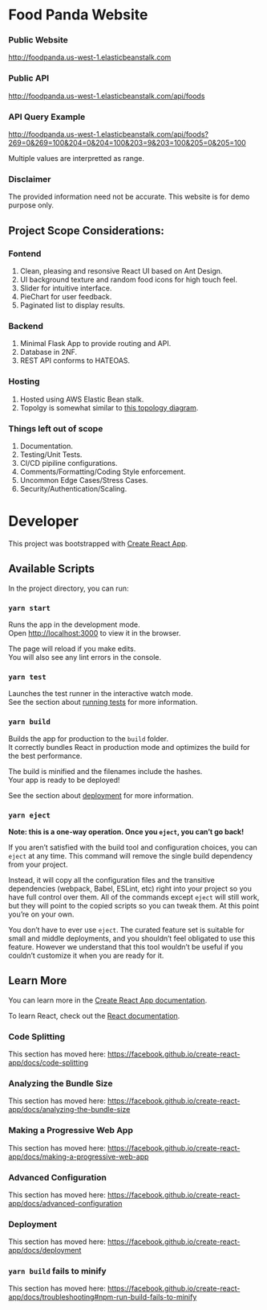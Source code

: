 # Food Panda Website

### Public Website

http://foodpanda.us-west-1.elasticbeanstalk.com

### Public API

http://foodpanda.us-west-1.elasticbeanstalk.com/api/foods

### API Query Example

http://foodpanda.us-west-1.elasticbeanstalk.com/api/foods?269=0&269=100&204=0&204=100&203=9&203=100&205=0&205=100

Multiple values are interpretted as range.

### Disclaimer

The provided information need not be accurate. This website is for demo purpose only.


## Project Scope Considerations:

### Fontend

1. Clean, pleasing and resonsive React UI based on Ant Design.
2. UI background texture and random food icons for high touch feel.
3. Slider for intuitive interface.
4. PieChart for user feedback.
5. Paginated list to display results.

### Backend

1. Minimal Flask App to provide routing and API.
2. Database in 2NF.
3. REST API conforms to HATEOAS.

### Hosting

1. Hosted using AWS Elastic Bean stalk.
2. Topolgy is somewhat similar to [this topology diagram](https://www.google.com/search?q=elastic+bean+webserver&sxsrf=ALeKk03IeedpR8CSJUZskndj7Te_pddAKg:1598063133577&source=lnms&tbm=isch&sa=X&ved=2ahUKEwiy456L4a3rAhWrGTQIHRoGAxEQ_AUoAnoECA4QBA&biw=2327&bih=1236#imgrc=5p18qBHsLu6kNM).

### Things left out of scope

1. Documentation. 
2. Testing/Unit Tests.
3. CI/CD pipiline configurations.
4. Comments/Formatting/Coding Style enforcement.
5. Uncommon Edge Cases/Stress Cases.
6. Security/Authentication/Scaling.

# Developer 

This project was bootstrapped with [Create React App](https://github.com/facebook/create-react-app).

## Available Scripts

In the project directory, you can run:

### `yarn start`

Runs the app in the development mode.<br />
Open [http://localhost:3000](http://localhost:3000) to view it in the browser.

The page will reload if you make edits.<br />
You will also see any lint errors in the console.

### `yarn test`

Launches the test runner in the interactive watch mode.<br />
See the section about [running tests](https://facebook.github.io/create-react-app/docs/running-tests) for more information.

### `yarn build`

Builds the app for production to the `build` folder.<br />
It correctly bundles React in production mode and optimizes the build for the best performance.

The build is minified and the filenames include the hashes.<br />
Your app is ready to be deployed!

See the section about [deployment](https://facebook.github.io/create-react-app/docs/deployment) for more information.

### `yarn eject`

**Note: this is a one-way operation. Once you `eject`, you can’t go back!**

If you aren’t satisfied with the build tool and configuration choices, you can `eject` at any time. This command will remove the single build dependency from your project.

Instead, it will copy all the configuration files and the transitive dependencies (webpack, Babel, ESLint, etc) right into your project so you have full control over them. All of the commands except `eject` will still work, but they will point to the copied scripts so you can tweak them. At this point you’re on your own.

You don’t have to ever use `eject`. The curated feature set is suitable for small and middle deployments, and you shouldn’t feel obligated to use this feature. However we understand that this tool wouldn’t be useful if you couldn’t customize it when you are ready for it.

## Learn More

You can learn more in the [Create React App documentation](https://facebook.github.io/create-react-app/docs/getting-started).

To learn React, check out the [React documentation](https://reactjs.org/).

### Code Splitting

This section has moved here: https://facebook.github.io/create-react-app/docs/code-splitting

### Analyzing the Bundle Size

This section has moved here: https://facebook.github.io/create-react-app/docs/analyzing-the-bundle-size

### Making a Progressive Web App

This section has moved here: https://facebook.github.io/create-react-app/docs/making-a-progressive-web-app

### Advanced Configuration

This section has moved here: https://facebook.github.io/create-react-app/docs/advanced-configuration

### Deployment

This section has moved here: https://facebook.github.io/create-react-app/docs/deployment

### `yarn build` fails to minify

This section has moved here: https://facebook.github.io/create-react-app/docs/troubleshooting#npm-run-build-fails-to-minify
